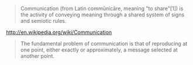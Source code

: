 
> Communication (from Latin commūnicāre, meaning "to share"[1]) is the activity of conveying meaning through a shared system of signs and semiotic rules.

http://en.wikipedia.org/wiki/Communication

> The fundamental problem of communication is that of reproducing at one point, either exactly or approximately, a message selected at another point.
